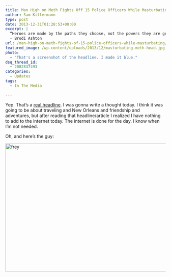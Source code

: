 ```yaml
---
title: Man High on Meth Fights Off 15 Police Officers While Masturbating.
author: Sam Killermann
type: post
date: 2013-12-31T01:28:53+00:00
excerpt: |
  “Heroes are made by the paths they choose, not the powers they are graced with.” 
  - Brodi Ashton
url: /man-high-on-meth-fights-of-15-police-officers-while-masturbating/
featured_image: /wp-content/uploads/2013/12/masturbating-meth-head.jpg
photo:
  - "That's a screenshot of the headline. I made it blue."
dsq_thread_id:
  - 2082837493
categories:
  - Updates
tags:
  - In The Media

---
```

Yep. That&#8217;s a <a href="http://www.huffingtonpost.co.uk/2013/12/30/andrew-frey-meth-masturbating_n_4518225.html?utm_hp_ref=uk" target="_blank">real headline</a>. I was gonna write a thought today. I think it was going to be about traveling and New Orleans and friendship and adventures, but after reading that headline/article I realized I have nothing to add to the internet today. The internet is done for the day. I know when I&#8217;m not needed.

Oh, and here&#8217;s the guy:

[<img class="alignnone size-full wp-image-460 lazy-load" alt="frey" data-src="//wp-content/uploads/2013/12/frey.jpg" width="570" height="403" srcset="/wp-content/uploads/2013/12/frey.jpg 570w, /wp-content/uploads/2013/12/frey-300x212.jpg 300w" sizes="(max-width: 570px) 100vw, 570px" />][1]

 

 [1]: //wp-content/uploads/2013/12/frey.jpg